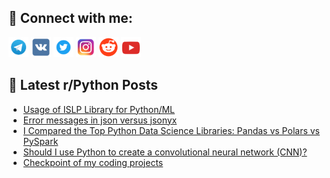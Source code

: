 ## 🔎 Connect with me:
[<img src="https://github.com/bullbesh/bullbesh/blob/main/images/Telegram.png" width="32" height="32" />](https://t.me/bullbesh)
[<img src="https://github.com/bullbesh/bullbesh/blob/main/images/VK.png" width="32" height="32" />](https://vk.com/bullbesh)
[<img src="https://github.com/bullbesh/bullbesh/blob/main/images/Twitter.png" width="32" height="32" />](https://twitter.com/bullbesh1)
[<img src="https://github.com/bullbesh/bullbesh/blob/main/images/Instagram.png" width="32" height="32" />](https://www.instagram.com/bullbesh)
[<img src="https://github.com/bullbesh/bullbesh/blob/main/images/Reddit.png" width="32" height="32" />](https://www.reddit.com/user/bullbesh)
[<img src="https://github.com/bullbesh/bullbesh/blob/main/images/YouTube.png" width="32" height="32" />](https://www.youtube.com/channel/UCtfjRs6uzgq5mfm8S06WTcg)

## 📕 Latest r/Python Posts
<!-- BLOG-POST-LIST:START -->
- [Usage of ISLP Library for Python/ML](https://www.reddit.com/r/Python/comments/1jmob5q/usage_of_islp_library_for_pythonml/)
- [Error messages in json versus jsonyx](https://www.reddit.com/r/Python/comments/1jmno3w/error_messages_in_json_versus_jsonyx/)
- [I Compared the Top Python Data Science Libraries: Pandas vs Polars vs PySpark](https://www.reddit.com/r/Python/comments/1jmndxs/i_compared_the_top_python_data_science_libraries/)
- [Should I use Python to create a convolutional neural network &lpar;CNN&rpar;?](https://www.reddit.com/r/Python/comments/1jmm44t/should_i_use_python_to_create_a_convolutional/)
- [Checkpoint of my coding projects](https://www.reddit.com/r/Python/comments/1jmjo4n/checkpoint_of_my_coding_projects/)
<!-- BLOG-POST-LIST:END -->
